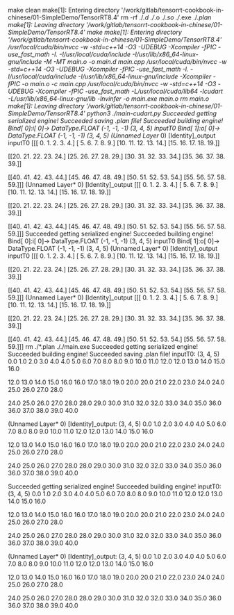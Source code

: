 make clean
make[1]: Entering directory '/work/gitlab/tensorrt-cookbook-in-chinese/01-SimpleDemo/TensorRT8.4'
rm -rf ./*.d ./*.o ./*.so ./*.exe ./*.plan
make[1]: Leaving directory '/work/gitlab/tensorrt-cookbook-in-chinese/01-SimpleDemo/TensorRT8.4'
make
make[1]: Entering directory '/work/gitlab/tensorrt-cookbook-in-chinese/01-SimpleDemo/TensorRT8.4'
/usr/local/cuda/bin/nvcc -w -std=c++14 -O3 -UDEBUG -Xcompiler -fPIC -use_fast_math -I. -I/usr/local/cuda/include -I/usr/lib/x86_64-linux-gnu/include -M -MT main.o -o main.d main.cpp
/usr/local/cuda/bin/nvcc -w -std=c++14 -O3 -UDEBUG -Xcompiler -fPIC -use_fast_math -I. -I/usr/local/cuda/include -I/usr/lib/x86_64-linux-gnu/include -Xcompiler -fPIC -o main.o -c main.cpp
/usr/local/cuda/bin/nvcc -w -std=c++14 -O3 -UDEBUG -Xcompiler -fPIC -use_fast_math -L/usr/local/cuda/lib64 -lcudart -L/usr/lib/x86_64-linux-gnu/lib -lnvinfer -o main.exe main.o
rm main.o
make[1]: Leaving directory '/work/gitlab/tensorrt-cookbook-in-chinese/01-SimpleDemo/TensorRT8.4'
python3 ./main-cudart.py
Succeeded getting serialized engine!
Succeeded saving .plan file!
Succeeded building engine!
Bind[ 0]:i[ 0]-> DataType.FLOAT (-1, -1, -1) (3, 4, 5) inputT0
Bind[ 1]:o[ 0]-> DataType.FLOAT (-1, -1, -1) (3, 4, 5) (Unnamed Layer* 0) [Identity]_output
inputT0
[[[ 0.  1.  2.  3.  4.]
  [ 5.  6.  7.  8.  9.]
  [10. 11. 12. 13. 14.]
  [15. 16. 17. 18. 19.]]

 [[20. 21. 22. 23. 24.]
  [25. 26. 27. 28. 29.]
  [30. 31. 32. 33. 34.]
  [35. 36. 37. 38. 39.]]

 [[40. 41. 42. 43. 44.]
  [45. 46. 47. 48. 49.]
  [50. 51. 52. 53. 54.]
  [55. 56. 57. 58. 59.]]]
(Unnamed Layer* 0) [Identity]_output
[[[ 0.  1.  2.  3.  4.]
  [ 5.  6.  7.  8.  9.]
  [10. 11. 12. 13. 14.]
  [15. 16. 17. 18. 19.]]

 [[20. 21. 22. 23. 24.]
  [25. 26. 27. 28. 29.]
  [30. 31. 32. 33. 34.]
  [35. 36. 37. 38. 39.]]

 [[40. 41. 42. 43. 44.]
  [45. 46. 47. 48. 49.]
  [50. 51. 52. 53. 54.]
  [55. 56. 57. 58. 59.]]]
Succeeded getting serialized engine!
Succeeded building engine!
Bind[ 0]:i[ 0]-> DataType.FLOAT (-1, -1, -1) (3, 4, 5) inputT0
Bind[ 1]:o[ 0]-> DataType.FLOAT (-1, -1, -1) (3, 4, 5) (Unnamed Layer* 0) [Identity]_output
inputT0
[[[ 0.  1.  2.  3.  4.]
  [ 5.  6.  7.  8.  9.]
  [10. 11. 12. 13. 14.]
  [15. 16. 17. 18. 19.]]

 [[20. 21. 22. 23. 24.]
  [25. 26. 27. 28. 29.]
  [30. 31. 32. 33. 34.]
  [35. 36. 37. 38. 39.]]

 [[40. 41. 42. 43. 44.]
  [45. 46. 47. 48. 49.]
  [50. 51. 52. 53. 54.]
  [55. 56. 57. 58. 59.]]]
(Unnamed Layer* 0) [Identity]_output
[[[ 0.  1.  2.  3.  4.]
  [ 5.  6.  7.  8.  9.]
  [10. 11. 12. 13. 14.]
  [15. 16. 17. 18. 19.]]

 [[20. 21. 22. 23. 24.]
  [25. 26. 27. 28. 29.]
  [30. 31. 32. 33. 34.]
  [35. 36. 37. 38. 39.]]

 [[40. 41. 42. 43. 44.]
  [45. 46. 47. 48. 49.]
  [50. 51. 52. 53. 54.]
  [55. 56. 57. 58. 59.]]]
rm ./*.plan
././main.exe
Succeeded getting serialized engine!
Succeeded building engine!
Succeeded saving .plan file!
inputT0: (3, 4, 5)
 0.0  1.0  2.0  3.0  4.0 
 4.0  5.0  6.0  7.0  8.0 
 8.0  9.0 10.0 11.0 12.0 
12.0 13.0 14.0 15.0 16.0 

12.0 13.0 14.0 15.0 16.0 
16.0 17.0 18.0 19.0 20.0 
20.0 21.0 22.0 23.0 24.0 
24.0 25.0 26.0 27.0 28.0 

24.0 25.0 26.0 27.0 28.0 
28.0 29.0 30.0 31.0 32.0 
32.0 33.0 34.0 35.0 36.0 
36.0 37.0 38.0 39.0 40.0 

(Unnamed Layer* 0) [Identity]_output: (3, 4, 5)
 0.0  1.0  2.0  3.0  4.0 
 4.0  5.0  6.0  7.0  8.0 
 8.0  9.0 10.0 11.0 12.0 
12.0 13.0 14.0 15.0 16.0 

12.0 13.0 14.0 15.0 16.0 
16.0 17.0 18.0 19.0 20.0 
20.0 21.0 22.0 23.0 24.0 
24.0 25.0 26.0 27.0 28.0 

24.0 25.0 26.0 27.0 28.0 
28.0 29.0 30.0 31.0 32.0 
32.0 33.0 34.0 35.0 36.0 
36.0 37.0 38.0 39.0 40.0 

Succeeded getting serialized engine!
Succeeded building engine!
inputT0: (3, 4, 5)
 0.0  1.0  2.0  3.0  4.0 
 4.0  5.0  6.0  7.0  8.0 
 8.0  9.0 10.0 11.0 12.0 
12.0 13.0 14.0 15.0 16.0 

12.0 13.0 14.0 15.0 16.0 
16.0 17.0 18.0 19.0 20.0 
20.0 21.0 22.0 23.0 24.0 
24.0 25.0 26.0 27.0 28.0 

24.0 25.0 26.0 27.0 28.0 
28.0 29.0 30.0 31.0 32.0 
32.0 33.0 34.0 35.0 36.0 
36.0 37.0 38.0 39.0 40.0 

(Unnamed Layer* 0) [Identity]_output: (3, 4, 5)
 0.0  1.0  2.0  3.0  4.0 
 4.0  5.0  6.0  7.0  8.0 
 8.0  9.0 10.0 11.0 12.0 
12.0 13.0 14.0 15.0 16.0 

12.0 13.0 14.0 15.0 16.0 
16.0 17.0 18.0 19.0 20.0 
20.0 21.0 22.0 23.0 24.0 
24.0 25.0 26.0 27.0 28.0 

24.0 25.0 26.0 27.0 28.0 
28.0 29.0 30.0 31.0 32.0 
32.0 33.0 34.0 35.0 36.0 
36.0 37.0 38.0 39.0 40.0 


